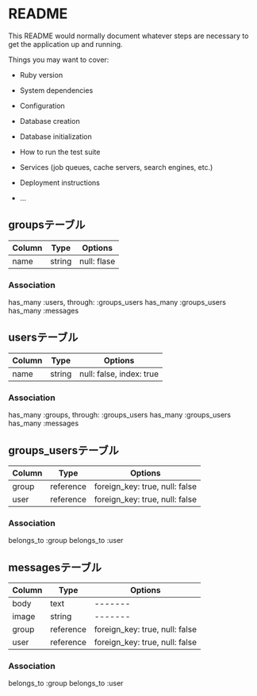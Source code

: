 # README

This README would normally document whatever steps are necessary to get the
application up and running.

Things you may want to cover:

* Ruby version

* System dependencies

* Configuration

* Database creation

* Database initialization

* How to run the test suite

* Services (job queues, cache servers, search engines, etc.)

* Deployment instructions

* ...


## groupsテーブル

|Column|Type|Options|
|------|----|-------|
|name|string|null: flase|

### Association

has_many :users, through: :groups_users
has_many :groups_users
has_many :messages


## usersテーブル

|Column|Type|Options|
|------|----|-------|
|name|string|null: false, index: true|

### Association

has_many :groups, through: :groups_users
has_many :groups_users
has_many :messages


## groups_usersテーブル

|Column|Type|Options|
|------|----|-------|
|group|reference|foreign_key: true, null: false|
|user|reference|foreign_key: true, null: false|

### Association

belongs_to :group
belongs_to :user


## messagesテーブル

|Column|Type|Options|
|------|----|-------|
|body|text|-------|
|image|string|-------|
|group|reference|foreign_key: true, null: false|
|user|reference|foreign_key: true, null: false|

### Association

belongs_to :group
belongs_to :user